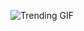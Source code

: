 
<!-- GIF_SECTION -->
![Trending GIF](https://media3.giphy.com/media/v1.Y2lkPThiYjIxNzcyNGplcWlnejhtbHA5aWFlZXMxc244dGhxaTR5Y3I2c2xkaXp1aXZ6dyZlcD12MV9naWZzX3NlYXJjaCZjdD1n/KEzraGlQTEHkarhUPO/giphy.gif)
<!-- END_GIF_SECTION -->

